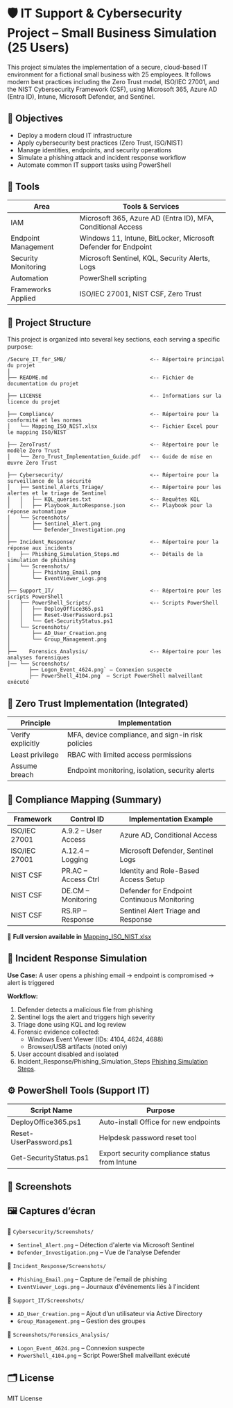 # 🛡️ IT Support & Cybersecurity Project – Small Business Simulation (25 Users)

This project simulates the implementation of a secure, cloud-based IT environment for a fictional small business with 25 employees. It follows modern best practices including the Zero Trust model, ISO/IEC 27001, and the NIST Cybersecurity Framework (CSF), using Microsoft 365, Azure AD (Entra ID), Intune, Microsoft Defender, and Sentinel.


## 🧱 Objectives

- Deploy a modern cloud IT infrastructure
- Apply cybersecurity best practices (Zero Trust, ISO/NIST)
- Manage identities, endpoints, and security operations
- Simulate a phishing attack and incident response workflow
- Automate common IT support tasks using PowerShell







## 🧩 Tools

| Area                | Tools & Services                                                   |
|---------------------|--------------------------------------------------------------------|
| IAM                 | Microsoft 365, Azure AD (Entra ID), MFA, Conditional Access       |
| Endpoint Management  | Windows 11, Intune, BitLocker, Microsoft Defender for Endpoint    |
| Security Monitoring  | Microsoft Sentinel, KQL, Security Alerts, Logs                    |
| Automation           | PowerShell scripting                                              |
| Frameworks Applied   | ISO/IEC 27001, NIST CSF, Zero Trust                               |

## 📁 Project Structure

This project is organized into several key sections, each serving a specific purpose:

```
/Secure_IT_for_SMB/                           <-- Répertoire principal du projet
│
├── README.md                                 <-- Fichier de documentation du projet

├── LICENSE                                   <-- Informations sur la licence du projet

├── Compliance/                               <-- Répertoire pour la conformité et les normes
│   └── Mapping_ISO_NIST.xlsx                 <-- Fichier Excel pour le mapping ISO/NIST

├── ZeroTrust/                                <-- Répertoire pour le modèle Zero Trust
│   └── Zero_Trust_Implementation_Guide.pdf   <-- Guide de mise en œuvre Zero Trust

├── Cybersecurity/                            <-- Répertoire pour la surveillance de la sécurité
│   ├── Sentinel_Alerts_Triage/               <-- Répertoire pour les alertes et le triage de Sentinel
│   │   ├── KQL_queries.txt                   <-- Requêtes KQL
│   │   ├── Playbook_AutoResponse.json        <-- Playbook pour la réponse automatique
│   └── Screenshots/
│       ├── Sentinel_Alert.png
│       └── Defender_Investigation.png
│
├── Incident_Response/                        <-- Répertoire pour la réponse aux incidents
│   ├── Phishing_Simulation_Steps.md          <-- Détails de la simulation de phishing
│   └── Screenshots/
│       ├── Phishing_Email.png
│       └── EventViewer_Logs.png
│
├── Support_IT/                               <-- Répertoire pour les scripts PowerShell
│   ├── PowerShell_Scripts/                   <-- Scripts PowerShell
│   │   ├── DeployOffice365.ps1
│   │   ├── Reset-UserPassword.ps1
│   │   └── Get-SecurityStatus.ps1
│   └── Screenshots/
│       ├── AD_User_Creation.png
│       └── Group_Management.png
│ 
├──    Forensics_Analysis/                    <-- Répertoire pour les analyses forensiques
│── └── Screenshots/                 
       ├── Logon_Event_4624.png` – Connexion suspecte
       ├── PowerShell_4104.png` – Script PowerShell malveillant exécuté

```


## 🔐 Zero Trust Implementation (Integrated)

| Principle         | Implementation                                     |
|-------------------|----------------------------------------------------|
| Verify explicitly | MFA, device compliance, and sign-in risk policies |
| Least privilege   | RBAC with limited access permissions              |
| Assume breach     | Endpoint monitoring, isolation, security alerts   |



## 📄 Compliance Mapping (Summary)

| Framework         | Control ID         | Implementation Example                      |
|-------------------|--------------------|---------------------------------------------|
| ISO/IEC 27001     | A.9.2 – User Access| Azure AD, Conditional Access                |
| ISO/IEC 27001     | A.12.4 – Logging   | Microsoft Defender, Sentinel Logs           |
| NIST CSF          | PR.AC – Access Ctrl| Identity and Role-Based Access Setup        |
| NIST CSF          | DE.CM – Monitoring | Defender for Endpoint Continuous Monitoring |
| NIST CSF          | RS.RP – Response   | Sentinel Alert Triage and Response          |

🔗 **Full version available in** [Mapping_ISO_NIST.xlsx](./Mapping_ISO_NIST.xlsx)




## 🧪 Incident Response Simulation

**Use Case:** A user opens a phishing email → endpoint is compromised → alert is triggered

**Workflow:**

1. Defender detects a malicious file from phishing
2. Sentinel logs the alert and triggers high severity
3. Triage done using KQL and log review
4. Forensic evidence collected:
   - Windows Event Viewer (IDs: 4104, 4624, 4688)
   - Browser/USB artifacts (noted only)
5. User account disabled and isolated
6. Incident_Response/Phishing_Simulation_Steps [Phishing Simulation Steps](Incident_Response/Phishing_Simulation_Steps.md).




## ⚙️ PowerShell Tools (Support IT)

| Script Name              | Purpose                                        |
|--------------------------|------------------------------------------------|
| DeployOffice365.ps1      | Auto-install Office for new endpoints          |
| Reset-UserPassword.ps1   | Helpdesk password reset tool                   |
| Get-SecurityStatus.ps1   | Export security compliance status from Intune  |



## 📸 Screenshots

## 🖼️ Captures d’écran

📁 `Cybersecurity/Screenshots/`
- `Sentinel_Alert.png` – Détection d'alerte via Microsoft Sentinel
- `Defender_Investigation.png` – Vue de l'analyse Defender

📁 `Incident_Response/Screenshots/`
- `Phishing_Email.png` – Capture de l'email de phishing
- `EventViewer_Logs.png` – Journaux d'événements liés à l'incident

📁 `Support_IT/Screenshots/`
- `AD_User_Creation.png` – Ajout d’un utilisateur via Active Directory
- `Group_Management.png` – Gestion des groupes

📁 `Screenshots/Forensics_Analysis/`
- `Logon_Event_4624.png` – Connexion suspecte
- `PowerShell_4104.png` – Script PowerShell malveillant exécuté


## 🗂️ License

MIT License
